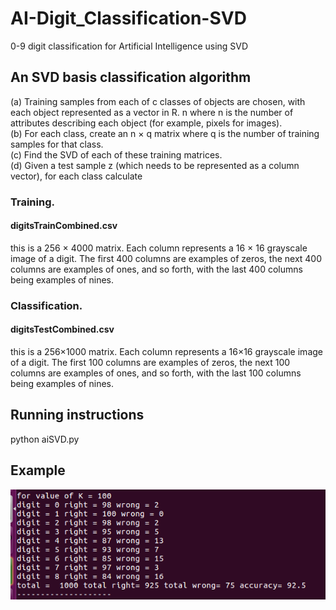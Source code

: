 # AI-Digit_Classification-SVD
0-9 digit classification for Artificial Intelligence using SVD

## An SVD basis classification algorithm
  (a) Training samples from each of c classes of objects are chosen, with each object represented
      as a vector in R. n where n is the number of attributes describing each object (for example, pixels for images).  
  (b) For each class, create an n × q matrix where q is the number of training samples for that class. </br>
  (c) Find the SVD of each of these training matrices.</br>
  (d) Given a test sample z (which needs to be represented as a column vector), for each class calculate
### Training.
#### digitsTrainCombined.csv
this is a 256 × 4000 matrix. Each column represents a 16 × 16 grayscale image of a digit. The first 400 columns are examples of zeros, the
next 400 columns are examples of ones, and so forth, with the last 400 columns being
examples of nines.

### Classification.
#### digitsTestCombined.csv
this is a 256×1000 matrix. Each column represents a 16×16 grayscale image of a digit. The first 100 columns are examples of zeros, the next 100 columns are examples of ones, and so forth, with the last 100 columns being examples of nines.

## Running instructions
python aiSVD.py
## Example
![alt-text](https://raw.githubusercontent.com/Siddharth1410/AI-Digit_Classification-SVD/master/Screenshot%20from%202019-05-26%2005-46-04.png)
